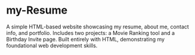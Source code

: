 # my-Resume
A simple HTML-based website showcasing my resume, about me, contact info, and portfolio. Includes two projects: a Movie Ranking tool and a Birthday Invite page. Built entirely with HTML, demonstrating my foundational web development skills.
